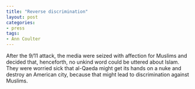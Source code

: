 ```yaml
---
title: "Reverse discrimination"
layout: post
categories:
- press
tags:
- Ann Coulter
---
```


After the 9/11 attack, the media were seized with affection for Muslims and decided that, henceforth, no unkind word could be uttered about Islam. They were worried sick that al-Qaeda might get its hands on a nuke and destroy an American city, because that might lead to discrimination against Muslims.